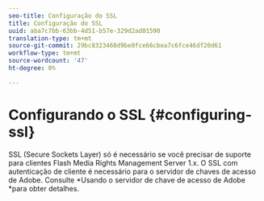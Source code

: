 ```yaml
---
seo-title: Configuração do SSL
title: Configuração do SSL
uuid: aba7c7bb-63bb-4d51-b57e-329d2ad01590
translation-type: tm+mt
source-git-commit: 29bc8323460d9be0fce66cbea7c6fce46df20d61
workflow-type: tm+mt
source-wordcount: '47'
ht-degree: 0%

---
```



# Configurando o SSL {#configuring-ssl}

SSL (Secure Sockets Layer) só é necessário se você precisar de suporte para clientes Flash Media Rights Management Server 1.x. O SSL com autenticação de cliente é necessário para o servidor de chaves de acesso de Adobe. Consulte *Usando o servidor de chave de acesso de Adobe *para obter detalhes.
